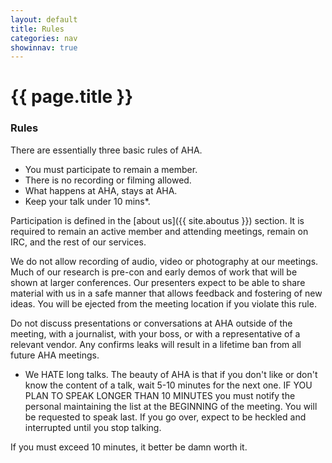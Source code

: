 ```yaml
---
layout: default
title: Rules
categories: nav
showinnav: true
---
```


# {{ page.title }}

### Rules
There are essentially three basic rules of AHA.

* You must participate to remain a member.
* There is no recording or filming allowed.
* What happens at AHA, stays at AHA.
* Keep your talk under 10 mins*.

Participation is defined in the [about us]({{ site.aboutus }}) section. It is required to remain an active
member and attending meetings, remain on IRC, and the rest of our services.

We do not allow recording of audio, video or photography at our meetings. Much of our research is pre-con
and early demos of work that will be shown at larger conferences. Our presenters expect to be able to share
material with us in a safe manner that allows feedback and fostering of new ideas. You will be ejected from
the meeting location if you violate this rule.

Do not discuss presentations or conversations at AHA outside of the meeting, with a journalist, with your
boss, or with a representative of a relevant vendor. Any confirms leaks will result in a lifetime ban from
all future AHA meetings.

* We HATE long talks. The beauty of AHA is that if you don't like or don't know the content of a talk, wait 5-10
minutes for the next one. IF YOU PLAN TO SPEAK LONGER THAN 10 MINUTES you must notify the personal maintaining
the list at the BEGINNING of the meeting. You will be requested to speak last. If you go over, expect to be
heckled and interrupted until you stop talking.

If you must exceed 10 minutes, it better be damn worth it.
